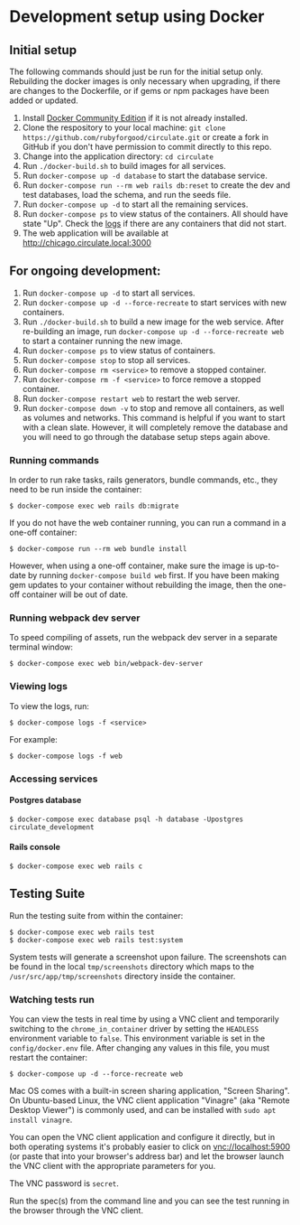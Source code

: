# Development setup using Docker

## Initial setup
The following commands should just be run for the initial setup only. Rebuilding
the docker images is only necessary when upgrading, if there are changes to the
Dockerfile, or if gems or npm packages have been added or updated.
1. Install [Docker Community Edition](https://docs.docker.com/install/) if it
   is not already installed.
3. Clone the respository to your local machine: `git clone
   https://github.com/rubyforgood/circulate.git` or create a fork in GitHub if
   you don't have permission to commit directly to this repo.
4. Change into the application directory: `cd circulate`
5. Run `./docker-build.sh` to build images for all services.
6. Run `docker-compose up -d database` to start the database service.
7. Run `docker-compose run --rm web rails db:reset` to create the dev and test
   databases, load the schema, and run the seeds file.
8. Run `docker-compose up -d` to start all the remaining services.
9. Run `docker-compose ps` to view status of the containers. All should have
   state "Up". Check the [logs](#viewing-logs) if there are any containers that
   did not start.
10. The web application will be available at http://chicago.circulate.local:3000

## For ongoing development:
1. Run `docker-compose up -d` to start all services.
1. Run `docker-compose up -d --force-recreate` to start services with new
   containers.
1. Run `./docker-build.sh` to build a new image for the web service.
   After re-building an image, run `docker-compose up -d --force-recreate web`
   to start a container running the new image.
5. Run `docker-compose ps` to view status of containers.
1. Run `docker-compose stop` to stop all services.
1. Run `docker-compose rm <service>` to remove a stopped container.
1. Run `docker-compose rm -f <service>` to force remove a stopped container.
1. Run `docker-compose restart web` to restart the web server.
4. Run `docker-compose down -v` to stop and remove all containers, as well as
   volumes and networks. This command is helpful if you want to start with a
   clean slate.  However, it will completely remove the database and you will
   need to go through the database setup steps again above.

### Running commands
In order to run rake tasks, rails generators, bundle commands, etc., they need to be run inside the container:
```
$ docker-compose exec web rails db:migrate
```

If you do not have the web container running, you can run a command in a one-off container:

```
$ docker-compose run --rm web bundle install
```

However, when using a one-off container, make sure the image is up-to-date by
running `docker-compose build web` first.  If you have been making gem updates
to your container without rebuilding the image, then the one-off container will
be out of date.

### Running webpack dev server
To speed compiling of assets, run the webpack dev server in a separate terminal
window:

```
$ docker-compose exec web bin/webpack-dev-server
```

### Viewing logs
To view the logs, run:
```
$ docker-compose logs -f <service>
```

For example:
```
$ docker-compose logs -f web
```

### Accessing services
#### Postgres database
```
$ docker-compose exec database psql -h database -Upostgres circulate_development
```

#### Rails console
```
$ docker-compose exec web rails c
```

## Testing Suite
Run the testing suite from within the container:

```
$ docker-compose exec web rails test
$ docker-compose exec web rails test:system
```

System tests will generate a screenshot upon failure. The screenshots can be
found in the local `tmp/screenshots` directory which maps to the
`/usr/src/app/tmp/screenshots` directory inside the container.

### Watching tests run

You can view the tests in real time by using a VNC client and temporarily
switching to the `chrome_in_container` driver by setting the `HEADLESS`
environment variable to `false`. This environment variable is set in the
`config/docker.env` file. After changing any values in this file, you must
restart the container:

```
$ docker-compose up -d --force-recreate web
```

Mac OS comes with a built-in screen sharing application, "Screen Sharing".
On Ubuntu-based Linux, the VNC client application "Vinagre" (aka "Remote Desktop Viewer")
is commonly used, and can be installed with `sudo apt install vinagre`.

You can open the VNC client application and configure it directly, but in both operating systems
it's probably easier to click on [vnc://localhost:5900](vnc://localhost:5900)
(or paste that into your browser's address bar) and let the browser launch the VNC client with
 the appropriate parameters for you.

The VNC password is `secret`.

Run the spec(s) from the command line and you can see the test running in the browser through the VNC client.

